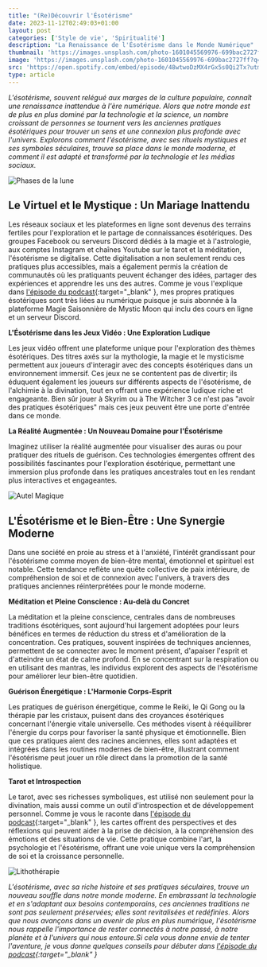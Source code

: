 ```yaml
---
title: "(Re)Découvrir l'Ésotérisme"
date: 2023-11-12T02:49:03+01:00
layout: post
categories: ['Style de vie', 'Spiritualité']
description: "La Renaissance de l'Ésotérisme dans le Monde Numérique"
thumbnail: 'https://images.unsplash.com/photo-1601045569976-699bac2727ff?q=80&w=2946&auto=format&fit=crop&ixlib=rb-4.0.3&ixid=M3wxMjA3fDB8MHxwaG90by1wYWdlfHx8fGVufDB8fHx8fA%3D%3D'
image: 'https://images.unsplash.com/photo-1601045569976-699bac2727ff?q=80&w=2946&auto=format&fit=crop&ixlib=rb-4.0.3&ixid=M3wxMjA3fDB8MHxwaG90by1wYWdlfHx8fGVufDB8fHx8fA%3D%3D'
src: 'https://open.spotify.com/embed/episode/48wtwoDzMX4rGx5s0Qi2Tx?utm_source=generator'
type: article
---
```


_L'ésotérisme, souvent relégué aux marges de la culture populaire, connaît une renaissance inattendue à l'ère numérique. Alors que notre monde est de plus en plus dominé par la technologie et la science, un nombre croissant de personnes se tournent vers les anciennes pratiques ésotériques pour trouver un sens et une connexion plus profonde avec l'univers. Explorons comment l'ésotérisme, avec ses rituels mystiques et ses symboles séculaires, trouve sa place dans le monde moderne, et comment il est adapté et transformé par la technologie et les médias sociaux._

![Phases de la lune](https://images.unsplash.com/photo-1503416997304-7f8bf166c121?q=80&w=3132&auto=format&fit=crop&ixlib=rb-4.0.3&ixid=M3wxMjA3fDB8MHxwaG90by1wYWdlfHx8fGVufDB8fHx8fA%3D%3D)

## Le Virtuel et le Mystique : Un Mariage Inattendu

Les réseaux sociaux et les plateformes en ligne sont devenus des terrains fertiles pour l'exploration et le partage de connaissances ésotériques. Des groupes Facebook ou serveurs Discord dédiés à la magie et à l'astrologie, aux comptes Instagram et chaînes Youtube sur le tarot et la méditation, l'ésotérisme se digitalise. Cette digitalisation a non seulement rendu ces pratiques plus accessibles, mais a également permis la création de communautés où les pratiquants peuvent échanger des idées, partager des expériences et apprendre les uns des autres.
Comme je vous l'explique dans [l'épisode du podcast](https://open.spotify.com/episode/48wtwoDzMX4rGx5s0Qi2Tx?si=a7afa703c2ec4d48){:target="\_blank" }, mes propres pratiques ésotériques sont très liées au numérique puisque je suis abonnée à la plateforme Magie Saisonnière de Mystic Moon qui inclu des cours en ligne et un serveur Discord.

**L'Ésotérisme dans les Jeux Vidéo : Une Exploration Ludique**

Les jeux vidéo offrent une plateforme unique pour l'exploration des thèmes ésotériques. Des titres axés sur la mythologie, la magie et le mysticisme permettent aux joueurs d'interagir avec des concepts ésotériques dans un environnement immersif. Ces jeux ne se contentent pas de divertir; ils éduquent également les joueurs sur différents aspects de l'ésotérisme, de l'alchimie à la divination, tout en offrant une expérience ludique riche et engageante. Bien sûr jouer à Skyrim ou à The Witcher 3 ce n'est pas "avoir des pratiques ésotériques" mais ces jeux peuvent être une porte d'entrée dans ce monde.

**La Réalité Augmentée : Un Nouveau Domaine pour l'Ésotérisme**

Imaginez utiliser la réalité augmentée pour visualiser des auras ou pour pratiquer des rituels de guérison. Ces technologies émergentes offrent des possibilités fascinantes pour l'exploration ésotérique, permettant une immersion plus profonde dans les pratiques ancestrales tout en les rendant plus interactives et engageantes.

![Autel Magique](https://images.unsplash.com/photo-1602531224843-79a9fff9cee1?q=80&w=2946&auto=format&fit=crop&ixlib=rb-4.0.3&ixid=M3wxMjA3fDB8MHxwaG90by1wYWdlfHx8fGVufDB8fHx8fA%3D%3D)

## L'Ésotérisme et le Bien-Être : Une Synergie Moderne

Dans une société en proie au stress et à l'anxiété, l'intérêt grandissant pour l'ésotérisme comme moyen de bien-être mental, émotionnel et spirituel est notable. Cette tendance reflète une quête collective de paix intérieure, de compréhension de soi et de connexion avec l'univers, à travers des pratiques anciennes réinterprétées pour le monde moderne.

**Méditation et Pleine Conscience : Au-delà du Concret**

La méditation et la pleine conscience, centrales dans de nombreuses traditions ésotériques, sont aujourd'hui largement adoptées pour leurs bénéfices en termes de réduction du stress et d'amélioration de la concentration. Ces pratiques, souvent inspirées de techniques anciennes, permettent de se connecter avec le moment présent, d'apaiser l'esprit et d'atteindre un état de calme profond. En se concentrant sur la respiration ou en utilisant des mantras, les individus explorent des aspects de l'ésotérisme pour améliorer leur bien-être quotidien.

**Guérison Énergétique : L'Harmonie Corps-Esprit**

Les pratiques de guérison énergétique, comme le Reiki, le Qi Gong ou la thérapie par les cristaux, puisent dans des croyances ésotériques concernant l'énergie vitale universelle. Ces méthodes visent à rééquilibrer l'énergie du corps pour favoriser la santé physique et émotionnelle. Bien que ces pratiques aient des racines anciennes, elles sont adaptées et intégrées dans les routines modernes de bien-être, illustrant comment l'ésotérisme peut jouer un rôle direct dans la promotion de la santé holistique.

**Tarot et Introspection**

Le tarot, avec ses richesses symboliques, est utilisé non seulement pour la divination, mais aussi comme un outil d'introspection et de développement personnel. Comme je vous le raconte dans [l'épisode du podcast](https://open.spotify.com/episode/48wtwoDzMX4rGx5s0Qi2Tx?si=a7afa703c2ec4d48){:target="\_blank" }, les cartes offrent des perspectives et des réflexions qui peuvent aider à la prise de décision, à la compréhension des émotions et des situations de vie. Cette pratique combine l'art, la psychologie et l'ésotérisme, offrant une voie unique vers la compréhension de soi et la croissance personnelle.

![Lithothérapie](https://images.unsplash.com/photo-1567113463224-37cf03ba4577?q=80&w=2902&auto=format&fit=crop&ixlib=rb-4.0.3&ixid=M3wxMjA3fDB8MHxwaG90by1wYWdlfHx8fGVufDB8fHx8fA%3D%3D)


_L'ésotérisme, avec sa riche histoire et ses pratiques séculaires, trouve un nouveau souffle dans notre monde moderne. En embrassant la technologie et en s'adaptant aux besoins contemporains, ces anciennes traditions ne sont pas seulement préservées; elles sont revitalisées et redéfinies. Alors que nous avançons dans un avenir de plus en plus numérique, l'ésotérisme nous rappelle l'importance de rester connectés à notre passé, à notre planète et à l'univers qui nous entoure.Si cela vous donne envie de tenter l'aventure, je vous donne quelques conseils pour débuter dans [l'épisode du podcast](https://open.spotify.com/episode/48wtwoDzMX4rGx5s0Qi2Tx?si=a7afa703c2ec4d48){:target="\_blank" }_